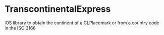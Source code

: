 TranscontinentalExpress
=======================

iOS library to obtain the continent of a CLPlacemark or from a country code in the ISO 3166
